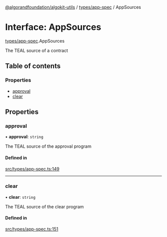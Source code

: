 [@algorandfoundation/algokit-utils](../README.md) / [types/app-spec](../modules/types_app_spec.md) / AppSources

# Interface: AppSources

[types/app-spec](../modules/types_app_spec.md).AppSources

The TEAL source of a contract

## Table of contents

### Properties

- [approval](types_app_spec.AppSources.md#approval)
- [clear](types_app_spec.AppSources.md#clear)

## Properties

### approval

• **approval**: `string`

The TEAL source of the approval program

#### Defined in

[src/types/app-spec.ts:149](https://github.com/algorandfoundation/algokit-utils-ts/blob/main/src/types/app-spec.ts#L149)

___

### clear

• **clear**: `string`

The TEAL source of the clear program

#### Defined in

[src/types/app-spec.ts:151](https://github.com/algorandfoundation/algokit-utils-ts/blob/main/src/types/app-spec.ts#L151)
